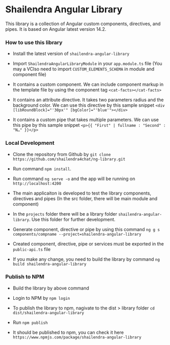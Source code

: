# Shailendra Angular Library

This library is a collection of Angular custom components, directives, and pipes. It is based on Angular latest version 14.2.

### How to use this library

- Install the latest version of `shailendra-angular-library`

- Import `ShailendraAngularLibraryModule` in your `app.module.ts` file (You may a  VClso need to import `CUSTOM_ELEMENTS_SCHEMA` in module and component file)

- It contains a custom component. We can include component markup in the template file by using the component tag `<cat-facts></cat-facts>`

- It contains an attribute directive. It takes two parameters radius and the background color. We can use this directive by this sample snippet `<div [libRoundBlock]="'30px'" [bgColor]="'blue'"></div>`

- It contains a custom pipe that takes multiple parameters. We can use this pipe by this sample snippet `<p>{{ "First" | fullname : "Second" : "N…" }}</p>`

### Local Development

- Clone the repository from Github by `git clone https://github.com/shailendra4chat/ng-library.git`

- Run command `npm install`.

- Run command `ng serve -o` and the app will be running on `http://localhost:4200`

- The main applicaiton is developed to test the library components, directives and pipes (In the src folder, there will be main module and component)

- In the `projects` folder there will be a library folder `shailendra-angular-library`. Use this folder for further development.

- Generate component, directive or pipe by using this command `ng g s components/compname --project=shailendra-angular-library`

- Created component, directive, pipe or services must be exported in the `public-api.ts` file

- If you make any change, you need to build the library by command `ng build shailendra-angular-library`

### Publish to NPM

- Build the library by above command

- Login to NPM by `npm login`

- To publish the library to npm, nagivate to the dist > library folder `cd dist/shailendra-angular-library`

- Run `npm publish`

- It should be published to npm, you can check it here `https://www.npmjs.com/package/shailendra-angular-library`